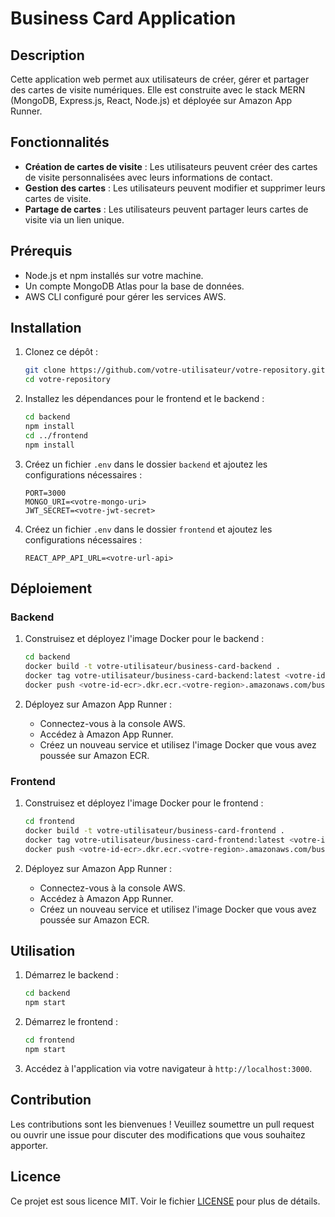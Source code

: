 # Business Card Application

## Description

Cette application web permet aux utilisateurs de créer, gérer et partager des cartes de visite numériques. Elle est construite avec le stack MERN (MongoDB, Express.js, React, Node.js) et déployée sur Amazon App Runner.

## Fonctionnalités

- **Création de cartes de visite** : Les utilisateurs peuvent créer des cartes de visite personnalisées avec leurs informations de contact.
- **Gestion des cartes** : Les utilisateurs peuvent modifier et supprimer leurs cartes de visite.
- **Partage de cartes** : Les utilisateurs peuvent partager leurs cartes de visite via un lien unique.

## Prérequis

- Node.js et npm installés sur votre machine.
- Un compte MongoDB Atlas pour la base de données.
- AWS CLI configuré pour gérer les services AWS.

## Installation

1. Clonez ce dépôt :
    ```bash
    git clone https://github.com/votre-utilisateur/votre-repository.git
    cd votre-repository
    ```

2. Installez les dépendances pour le frontend et le backend :
    ```bash
    cd backend
    npm install
    cd ../frontend
    npm install
    ```

3. Créez un fichier `.env` dans le dossier `backend` et ajoutez les configurations nécessaires :
    ```env
    PORT=3000
    MONGO_URI=<votre-mongo-uri>
    JWT_SECRET=<votre-jwt-secret>
    ```

4. Créez un fichier `.env` dans le dossier `frontend` et ajoutez les configurations nécessaires :
    ```env
    REACT_APP_API_URL=<votre-url-api>
    ```

## Déploiement

### Backend

1. Construisez et déployez l'image Docker pour le backend :
    ```bash
    cd backend
    docker build -t votre-utilisateur/business-card-backend .
    docker tag votre-utilisateur/business-card-backend:latest <votre-id-ecr>.dkr.ecr.<votre-region>.amazonaws.com/business-card-backend:latest
    docker push <votre-id-ecr>.dkr.ecr.<votre-region>.amazonaws.com/business-card-backend:latest
    ```

2. Déployez sur Amazon App Runner :
    - Connectez-vous à la console AWS.
    - Accédez à Amazon App Runner.
    - Créez un nouveau service et utilisez l'image Docker que vous avez poussée sur Amazon ECR.

### Frontend

1. Construisez et déployez l'image Docker pour le frontend :
    ```bash
    cd frontend
    docker build -t votre-utilisateur/business-card-frontend .
    docker tag votre-utilisateur/business-card-frontend:latest <votre-id-ecr>.dkr.ecr.<votre-region>.amazonaws.com/business-card-frontend:latest
    docker push <votre-id-ecr>.dkr.ecr.<votre-region>.amazonaws.com/business-card-frontend:latest
    ```

2. Déployez sur Amazon App Runner :
    - Connectez-vous à la console AWS.
    - Accédez à Amazon App Runner.
    - Créez un nouveau service et utilisez l'image Docker que vous avez poussée sur Amazon ECR.

## Utilisation

1. Démarrez le backend :
    ```bash
    cd backend
    npm start
    ```

2. Démarrez le frontend :
    ```bash
    cd frontend
    npm start
    ```

3. Accédez à l'application via votre navigateur à `http://localhost:3000`.

## Contribution

Les contributions sont les bienvenues ! Veuillez soumettre un pull request ou ouvrir une issue pour discuter des modifications que vous souhaitez apporter.

## Licence

Ce projet est sous licence MIT. Voir le fichier [LICENSE](LICENSE) pour plus de détails.
